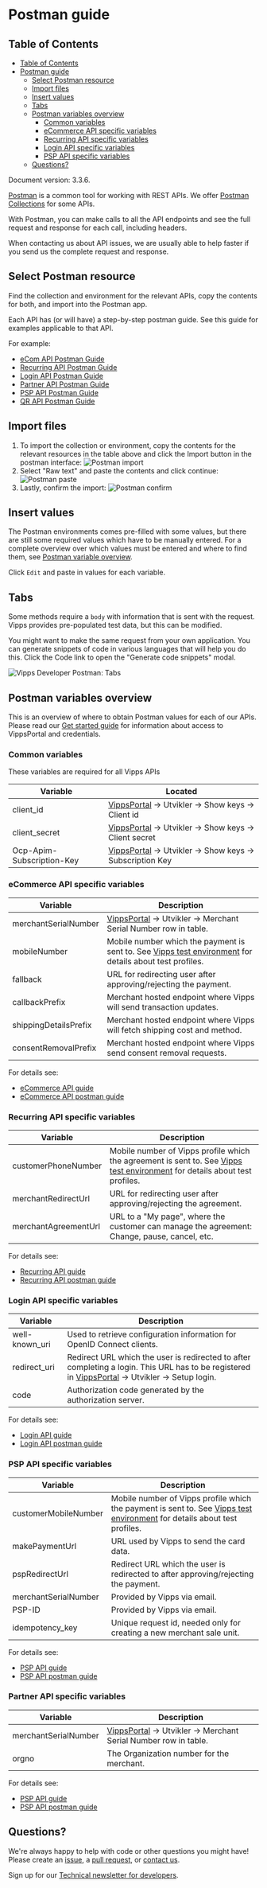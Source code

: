 <!-- START_METADATA
---
title: Postman guide
sidebar_position: 15
---
END_METADATA -->

# Postman guide

<!-- START_TOC -->
## Table of Contents

* [Table of Contents](#table-of-contents)
* [Postman guide](#postman-guide)
  * [Select Postman resource](#select-postman-resource)
  * [Import files](#import-files)
  * [Insert values](#insert-values)
  * [Tabs](#tabs)
  * [Postman variables overview](#postman-variables-overview)
    * [Common variables](#common-variables)
    * [eCommerce API specific variables](#ecommerce-api-specific-variables)
    * [Recurring API specific variables](#recurring-api-specific-variables)
    * [Login API specific variables](#login-api-specific-variables)
    * [PSP API specific variables](#psp-api-specific-variables)
  * [Questions?](#questions)

<!-- END_TOC -->

Document version: 3.3.6.

[Postman](https://www.getpostman.com/) is a common tool for working with REST APIs.
We offer [Postman Collections](https://www.getpostman.com/collection) for some APIs.

With Postman, you can make calls to all the API endpoints and see the full
request and response for each call, including headers.

When contacting us about API issues, we are usually able to help faster if you send us
the complete request and response.

## Select Postman resource

Find the collection and environment for the relevant APIs, copy the contents for both, and import into the Postman app.

Each API has (or will have) a step-by-step postman guide. See this guide for examples applicable to that API.

For example:

* [eCom API Postman Guide](https://github.com/vippsas/vipps-ecom-api/blob/master/vipps-ecom-postman.md)
* [Recurring API Postman Guide](https://github.com/vippsas/vipps-recurring-api/blob/master/vipps-recurring-postman.md)
* [Login API Postman Guide](https://github.com/vippsas/vipps-login-api/blob/master/vipps-login-postman.md)
* [Partner API Postman Guide](https://github.com/vippsas/vipps-partner-api/blob/main/vipps-partner-postman.md)
* [PSP API Postman Guide](https://github.com/vippsas/vipps-psp-api/blob/master/vipps-psp-postman.md)
* [QR API Postman Guide](https://github.com/vippsas/vipps-qr-api/blob/main/vipps-qr-api-postman.md)

## Import files

1. To import the collection or environment, copy the contents for the relevant resources in the table above and click the Import button in the postman interface:
   ![Postman import](images/postman-import.png)
2. Select "Raw text" and paste the contents and click continue:
   ![Postman paste](images/postman-raw.png)
3. Lastly, confirm the import:
   ![Postman confirm](images/postman-confirm.png)

## Insert values

The Postman environments comes pre-filled with some values, but there are still some required values which have to be manually entered.
For a complete overview over which values must be entered and where to find them, see [Postman variable overview](#postman-variables-overview).

Click `Edit` and paste in values for each variable.

## Tabs

Some methods require a `body` with information that is sent with the request. Vipps provides pre-populated test data, but this can be modified.

You might want to make the same request from your own application. You can generate snippets of code in various languages that will help you do this. Click the Code link to open the "Generate code snippets" modal.

![Vipps Developer Postman: Tabs](images/postman-tabs.png)

## Postman variables overview

This is an overview of where to obtain Postman values for each of our APIs. Please read our [Get started guide](vipps-getting-started.md) for information about access to VippsPortal and credentials.

### Common variables

These variables are required for all Vipps APIs

| Variable                  | Located                                                                              |
|---------------------------|--------------------------------------------------------------------------------------|
| client_id                 | [VippsPortal](https://portal.vipps.no/) -> Utvikler -> Show keys -> Client id        |
| client_secret             | [VippsPortal](https://portal.vipps.no/) -> Utvikler -> Show keys -> Client secret    |
| Ocp-Apim-Subscription-Key | [VippsPortal](https://portal.vipps.no/) -> Utvikler -> Show keys -> Subscription Key |

### eCommerce API specific variables

| Variable | Description |
|----------|-------------|
| merchantSerialNumber | [VippsPortal](https://portal.vipps.no/) -> Utvikler -> Merchant Serial Number row in table. |
| mobileNumber | Mobile number which the payment is sent to. See [Vipps test environment](vipps-test-environment.md) for details about test profiles. |
| fallback | URL for redirecting user after approving/rejecting the payment. |
| callbackPrefix | Merchant hosted endpoint where Vipps will send transaction updates. |
| shippingDetailsPrefix | Merchant hosted endpoint where Vipps will fetch shipping cost and method. |
| consentRemovalPrefix  | Merchant hosted endpoint where Vipps send consent removal requests. |

For details see:

* [eCommerce API guide](https://github.com/vippsas/vipps-ecom-api/blob/master/vipps-ecom-api.md)
* [eCommerce API postman guide](https://github.com/vippsas/vipps-ecom-api/blob/master/vipps-ecom-postman.md)

### Recurring API specific variables

| Variable | Description |
|----------|-------------|
| customerPhoneNumber  | Mobile number of Vipps profile which the agreement is sent to. See [Vipps test environment](vipps-test-environment.md) for details about test profiles. |
| merchantRedirectUrl  | URL for redirecting user after approving/rejecting the agreement. |
| merchantAgreementUrl | URL to a "My page", where the customer can manage the agreement: Change, pause, cancel, etc. |

For details see:

* [Recurring API guide](https://github.com/vippsas/vipps-recurring-api/blob/master/vipps-recurring-api.md)
* [Recurring API postman guide](https://github.com/vippsas/vipps-recurring-api/blob/master/vipps-recurring-postman.md)

### Login API specific variables

| Variable | Description |
|----------|-------------|
| well-known_uri | Used to retrieve configuration information for OpenID Connect clients.|
| redirect_uri   | Redirect URL which the user is redirected to after completing a login. This URL has to be registered in [VippsPortal](https://portal.vipps.no/) -> Utvikler -> Setup login. |
| code | Authorization code generated by the authorization server. |

For details see:

* [Login API guide](https://github.com/vippsas/vipps-login-api/blob/master/vipps-login-api.md)
* [Login API postman guide](https://github.com/vippsas/vipps-login-api/blob/master/vipps-login-postman.md)

### PSP API specific variables

| Variable | Description |
|----------|-------------|
| customerMobileNumber | Mobile number of Vipps profile which the payment is sent to. See [Vipps test environment](vipps-test-environment.md) for details about test profiles. |
| makePaymentUrl | URL used by Vipps to send the card data. |
| pspRedirectUrl | Redirect URL which the user is redirected to after approving/rejecting the payment. |
| merchantSerialNumber | Provided by Vipps via email. |
| PSP-ID | Provided by Vipps via email. |
| idempotency_key | Unique request id, needed only for creating a new merchant sale unit. |

For details see:

* [PSP API guide](https://github.com/vippsas/vipps-psp-api/blob/master/vipps-psp-api.md)
* [PSP API postman guide](https://github.com/vippsas/vipps-psp-api/blob/master/vipps-psp-postman.md)

### Partner API specific variables

| Variable | Description |
|----------|-------------|
| merchantSerialNumber | [VippsPortal](https://portal.vipps.no/) -> Utvikler -> Merchant Serial Number row in table. |
| orgno | The Organization number for the merchant. |

For details see:

* [PSP API guide](https://github.com/vippsas/vipps-psp-api/blob/master/vipps-psp-api.md)
* [PSP API postman guide](https://github.com/vippsas/vipps-psp-api/blob/master/vipps-psp-postman.md)


## Questions?

We're always happy to help with code or other questions you might have!
Please create an [issue](https://github.com/vippsas/vipps-developers/issues),
a [pull request](https://github.com/vippsas/vipps-developers/pulls),
or [contact us](https://github.com/vippsas/vipps-developers/blob/master/contact.md).

Sign up for our [Technical newsletter for developers](https://github.com/vippsas/vipps-developers/tree/master/newsletters).
